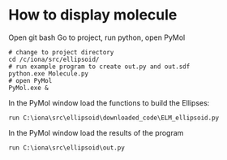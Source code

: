 # How to display molecule

Open git bash
Go to project, run python, open PyMol

```
# change to project directory
cd /c/iona/src/ellipsoid/
# run example program to create out.py and out.sdf
python.exe Molecule.py
# open PyMol
PyMol.exe &
```

In the PyMol window load the functions to build the Ellipses:
```
run C:\iona\src\ellipsoid\downloaded_code\ELM_ellipsoid.py
```

In the PyMol window load the results of the program
```
run C:\iona\src\ellipsoid\out.py
```

